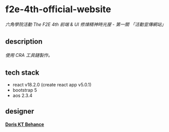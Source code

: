 # f2e-4th-official-website
###### 六角學院活動 The F2E 4th 前端 &amp; UI 修煉精神時光屋 - 第一關 「活動宣傳網站」

## description
###### 使用 CRA 工具鏈製作。

## tech stack
- react v18.2.0 (create react app v5.0.1)
- bootstrap 5
- aos 2.3.4

## designer
#### [Doris KT Behance](https://www.behance.net/KT_Designer)

